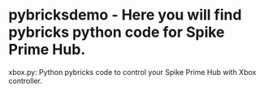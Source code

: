 # pybricksdemo - Here you will find pybricks python code for Spike Prime Hub.

xbox.py: Python pybricks code to control your Spike Prime Hub with Xbox controller.
